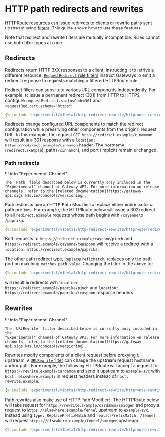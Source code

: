 # HTTP path redirects and rewrites

[HTTPRoute resources](/api-types/httproute) can issue redirects to
clients or rewrite paths sent upstream using
[filters](/api-types/httproute#filters-optional). This guide shows how
to use these features.

Note that redirect and rewrite filters are mutually incompatible. Rules cannot
use both filter types at once.

## Redirects

Redirects return HTTP 3XX responses to a client, instructing it to retrive a
different resource. [`RequestRedirect` rule
filters](/references/spec/#gateway.networking.k8s.io/v1beta1.HTTPRequestRedirectFilter)
instruct Gateways to emit a redirect response to requests matching a filtered
HTTPRoute rule.

Redirect filters can substitute various URL components independently. For
example, to issue a permanent redirect (301) from HTTP to HTTPS, configure
`requestRedirect.statusCode=301` and `requestRedirect.scheme="https"`:

```yaml
{% include 'experimental/v1beta1/http-redirect-rewrite/httproute-redirect-https.yaml' %}
```

Redirects change configured URL components to match the redirect configuration
while preserving other components from the original request URL. In this
example, the request `GET http://redirect.example/cinammon` will result in a
301 response with a `location: https://redirect.example/cinnamon` header. The
hostname (`redirect.example`), path (`/cinnamon`), and port (implicit) remain
unchanged.

### Path redirects

!!! info "Experimental Channel"

    The `Path` field described below is currently only included in the
    "Experimental" channel of Gateway API. For more information on release
    channels, refer to the [related documentation](https://gateway-api.sigs.k8s.io/concepts/versioning).

Path redirects use an HTTP Path Modifier to replace either entire paths or path
prefixes. For example, the HTTPRoute below will issue a 302 redirect to all
`redirect.example` requests whose path begins with `/cayenne` to `/paprika`:

```yaml
{% include 'experimental/v1beta1/http-redirect-rewrite/httproute-redirect-full.yaml' %}
```

Both requests to
`https://redirect.example/cayenne/pinch` and
`https://redirect.example/cayenne/teaspoon` will receive a redirect with a
`location: https://redirect.example/paprika`.

The other path redirect type, `ReplacePrefixMatch`, replaces only the path
portion matching `matches.path.value`. Changing the filter in the above to:

```yaml
{% include 'experimental/v1beta1/http-redirect-rewrite/httproute-redirect-prefix.yaml' %}
```

will result in redirects with `location:
https://redirect.example/paprika/pinch` and `location:
https://redirect.example/paprika/teaspoon` response headers.

## Rewrites

!!! info "Experimental Channel"

    The `URLRewrite` filter described below is currently only included in the
    "Experimental" channel of Gateway API. For more information on release
    channels, refer to the [related documentation](https://gateway-api.sigs.k8s.io/concepts/versioning).

Rewrites modify components of a client request before proxying it upstream. A
[`URLRewrite`
filter](/references/spec/#gateway.networking.k8s.io/v1beta1.HTTPURLRewriteFilter)
can change the upstream request hostname and/or path. For example, the
following HTTPRoute will accept a request for
`https://rewrite.example/cardamom` and send it upstream to `example-svc` with
`host: elsewhere.example` in request headers instead of `host:
rewrite.example`.

```yaml
{% include 'experimental/v1beta1/http-redirect-rewrite/httproute-rewrite.yaml' %}
```

Path rewrites also make use of HTTP Path Modifiers. The HTTPRoute below
will take request for `https://rewrite.example/cardamom/smidgen` and proxy a
request to `https://elsewhere.example/fennel` upstream to `example-svc`.
Instead using `type: ReplacePrefixMatch` and `replacePrefixMatch: /fennel` will
request `https://elsewhere.example/fennel/smidgen` upstream.

```yaml
{% include 'experimental/v1beta1/http-redirect-rewrite/httproute-rewrite.yaml' %}
```
